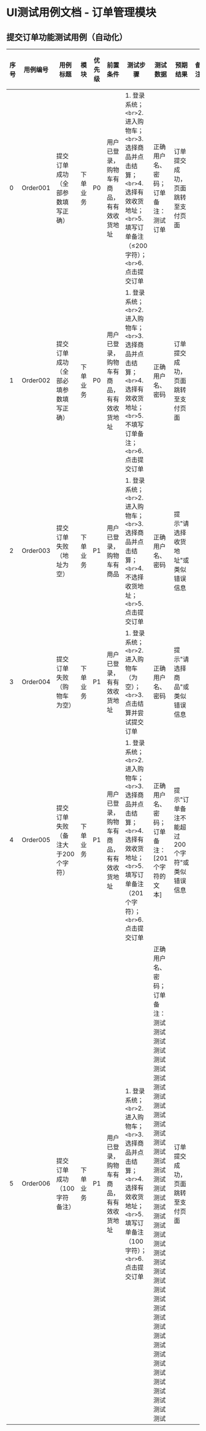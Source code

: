 # UI测试用例文档 - 订单管理模块

## 提交订单功能测试用例（自动化）

| 序号 | 用例编号 | 用例标题                             | 模块     | 优先级 | 前置条件                                 | 测试步骤                                                                                                                                                      | 测试数据                                                                                                                                                                                                     | 预期结果                                      | 备注 | 测试人 | 测试时间 |
| ---- | -------- | ------------------------------------ | -------- | ------ | ---------------------------------------- | ------------------------------------------------------------------------------------------------------------------------------------------------------------- | ------------------------------------------------------------------------------------------------------------------------------------------------------------------------------------------------------------ | --------------------------------------------- | ---- | ------ | -------- |
| 0    | Order001 | 提交订单成功（全部参数填写正确）     | 下单业务 | P0     | 用户已登录，购物车有商品，有有效收货地址 | 1. 登录系统；`<br>`2. 进入购物车；`<br>`3. 选择商品并点击结算；`<br>`4. 选择有效收货地址；`<br>`5. 填写订单备注（≤200字符）；`<br>`6. 点击提交订单 | 正确用户名、密码；订单备注：测试订单                                                                                                                                                                         | 订单提交成功，页面跳转至支付页面              |      |        |          |
| 1    | Order002 | 提交订单成功（全部必填参数填写正确） | 下单业务 | P0     | 用户已登录，购物车有商品，有有效收货地址 | 1. 登录系统；`<br>`2. 进入购物车；`<br>`3. 选择商品并点击结算；`<br>`4. 选择有效收货地址；`<br>`5. 不填写订单备注；`<br>`6. 点击提交订单            | 正确用户名、密码                                                                                                                                                                                             | 订单提交成功，页面跳转至支付页面              |      |        |          |
| 2    | Order003 | 提交订单失败（地址为空）             | 下单业务 | P1     | 用户已登录，购物车有商品                 | 1. 登录系统；`<br>`2. 进入购物车；`<br>`3. 选择商品并点击结算；`<br>`4. 不选择收货地址；`<br>`5. 点击提交订单                                         | 正确用户名、密码                                                                                                                                                                                             | 提示"请选择收货地址"或类似错误信息            |      |        |          |
| 3    | Order004 | 提交订单失败（购物车为空）           | 下单业务 | P1     | 用户已登录，有有效收货地址               | 1. 登录系统；`<br>`2. 进入购物车（为空）；`<br>`3. 点击结算并尝试提交订单                                                                                 | 正确用户名、密码                                                                                                                                                                                             | 提示"请选择商品"或类似错误信息                |      |        |          |
| 4    | Order005 | 提交订单失败（备注大于200个字符）    | 下单业务 | P1     | 用户已登录，购物车有商品，有有效收货地址 | 1. 登录系统；`<br>`2. 进入购物车；`<br>`3. 选择商品并点击结算；`<br>`4. 选择有效收货地址；`<br>`5. 填写订单备注（201个字符）；`<br>`6. 点击提交订单 | 正确用户名、密码；订单备注：[201个字符的文本]                                                                                                                                                                | 提示"订单备注不能超过200个字符"或类似错误信息 |      |        |          |
| 5    | Order006 | 提交订单成功（100字符备注）          | 下单业务 | P1     | 用户已登录，购物车有商品，有有效收货地址 | 1. 登录系统；`<br>`2. 进入购物车；`<br>`3. 选择商品并点击结算；`<br>`4. 选择有效收货地址；`<br>`5. 填写订单备注（100字符）；`<br>`6. 点击提交订单   | 正确用户名、密码；订单备注：测试测试测试测试测试测试测试测试测试测试测试测试测试测试测试测试测试测试测试测试测试测试测试测试测试测试测试测试测试测试测试测试测试测试测试测试测试测试测试测试测试测试测试测试 | 订单提交成功，页面跳转至支付页面              |      |        |          |
